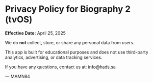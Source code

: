 # Privacy Policy for Biography 2 (tvOS)

**Effective Date:** April 25, 2025

We do **not** collect, store, or share any personal data from users.

This app is built for educational purposes and does not use third-party analytics, advertising, or data tracking services.

If you have any questions, contact us at: info@hads.sa

— MAMN84
